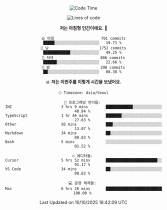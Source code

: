 <div align="center">

<br />

 <!--START_SECTION:waka-->
![Code Time](http://img.shields.io/badge/Code%20Time-5%2C193%20hrs%209%20mins-blue)

![Lines of code](https://img.shields.io/badge/%EC%A0%80%EB%8A%94%20%EC%97%AC%ED%83%9C%EA%B9%8C%EC%A7%80%20-2.3%20million%20%EC%A4%84%EC%9D%98%20%EC%BD%94%EB%93%9C%EB%A5%BC%20%EC%9E%91%EC%84%B1%ED%96%88%EC%96%B4%EC%9A%94.-blue)

**저는 아침형 인간이에요. 🐤** 

```text
🌞 아침                     701 commits         █████░░░░░░░░░░░░░░░░░░░░   19.71 % 
🌆 낮　                     1752 commits        ████████████░░░░░░░░░░░░░   49.25 % 
🌃 저녁                     806 commits         ██████░░░░░░░░░░░░░░░░░░░   22.66 % 
🌙 밤　                     298 commits         ██░░░░░░░░░░░░░░░░░░░░░░░   08.38 % 
```


📊 **저는 이번주를 이렇게 시간을 보냈어요.** 

```text
🕑︎ Timezone: Asia/Seoul

💬 프로그래밍 언어들: 
INI                      3 hrs 9 mins        ████████████░░░░░░░░░░░░░   48.94 % 
TypeScript               1 hr 46 mins        ███████░░░░░░░░░░░░░░░░░░   27.63 % 
Other                    50 mins             ███░░░░░░░░░░░░░░░░░░░░░░   13.07 % 
Markdown                 34 mins             ██░░░░░░░░░░░░░░░░░░░░░░░   08.83 % 
Bash                     5 mins              ░░░░░░░░░░░░░░░░░░░░░░░░░   01.52 % 

🔥 에디터들: 
Cursor                   5 hrs 52 mins       ███████████████████████░░   91.17 % 
VS Code                  34 mins             ██░░░░░░░░░░░░░░░░░░░░░░░   08.83 % 

💻 운영 체제들: 
Mac                      6 hrs 26 mins       █████████████████████████   100.00 % 
```


 Last Updated on 10/10/2025 18:42:09 UTC
<!--END_SECTION:waka-->

</div>
